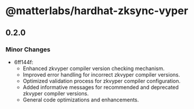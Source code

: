# @matterlabs/hardhat-zksync-vyper

## 0.2.0

### Minor Changes

- 6ff144f: 
  - Enhanced zkvyper compiler version checking mechanism.
  - Improved error handling for incorrect zkvyper compiler versions.
  - Optimized validation process for zkvyper compiler configuration.
  - Added informative messages for recommended and deprecated zkvyper compiler versions.
  - General code optimizations and enhancements.
